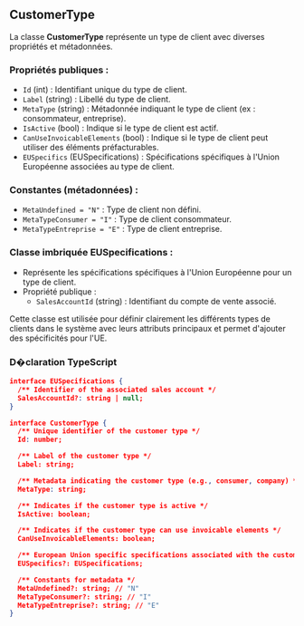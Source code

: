 ## CustomerType

La classe **CustomerType** représente un type de client avec diverses propriétés et métadonnées.

### Propriétés publiques :
- `Id` (int) : Identifiant unique du type de client.
- `Label` (string) : Libellé du type de client.
- `MetaType` (string) : Métadonnée indiquant le type de client (ex : consommateur, entreprise).
- `IsActive` (bool) : Indique si le type de client est actif.
- `CanUseInvoicableElements` (bool) : Indique si le type de client peut utiliser des éléments préfacturables.
- `EUSpecifics` (EUSpecifications) : Spécifications spécifiques à l'Union Européenne associées au type de client.

### Constantes (métadonnées) :
- `MetaUndefined = "N"` : Type de client non défini.
- `MetaTypeConsumer = "I"` : Type de client consommateur.
- `MetaTypeEntreprise = "E"` : Type de client entreprise.

### Classe imbriquée **EUSpecifications** :
- Représente les spécifications spécifiques à l'Union Européenne pour un type de client.
- Propriété publique :
  - `SalesAccountId` (string) : Identifiant du compte de vente associé.

Cette classe est utilisée pour définir clairement les différents types de clients dans le système avec leurs attributs principaux et permet d'ajouter des spécificités pour l'UE.

### D�claration TypeScript
```json
interface EUSpecifications {
  /** Identifier of the associated sales account */
  SalesAccountId?: string | null;
}

interface CustomerType {
  /** Unique identifier of the customer type */
  Id: number;

  /** Label of the customer type */
  Label: string;

  /** Metadata indicating the customer type (e.g., consumer, company) */
  MetaType: string;

  /** Indicates if the customer type is active */
  IsActive: boolean;

  /** Indicates if the customer type can use invoicable elements */
  CanUseInvoicableElements: boolean;

  /** European Union specific specifications associated with the customer type */
  EUSpecifics?: EUSpecifications;

  /** Constants for metadata */
  MetaUndefined?: string; // "N"
  MetaTypeConsumer?: string; // "I"
  MetaTypeEntreprise?: string; // "E"
}
```